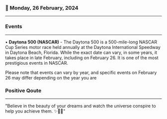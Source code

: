 ### 📅 Monday, 26 February, 2024
------
### Events
------
• **Daytona 500 (NASCAR)** - The Daytona 500 is a 500-mile-long NASCAR Cup Series motor race held annually at the Daytona International Speedway in Daytona Beach, Florida. While the exact date can vary, in some years, it takes place in late February, including on February 26. It is one of the most prestigious events in NASCAR.

Please note that events can vary by year, and specific events on February 26 may differ depending on the year you are
### Positive Qoute
------
"Believe in the beauty of your dreams and watch the universe conspire to help you achieve them. ✨🌟💫"
